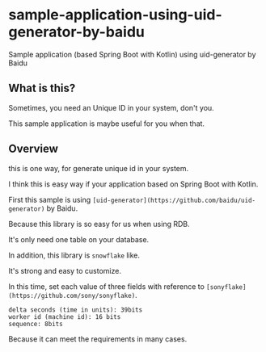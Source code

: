 sample-application-using-uid-generator-by-baidu
===

Sample application (based Spring Boot with Kotlin) using uid-generator by Baidu

What is this?
---

Sometimes, you need an Unique ID in your system, don't you.

This sample application is maybe useful for you when that.

Overview
---

this is one way, for generate unique id in your system.

I think this is easy way if your application based on Spring Boot with Kotlin.

First this sample is using `[uid-generator](https://github.com/baidu/uid-generator)` by Baidu.

Because this library is so easy for us when using RDB.

It's only need one table on your database.

In addition, this library is `snowflake` like.

It's strong and easy to customize.

In this time, set each value of three fields with reference to `[sonyflake](https://github.com/sony/sonyflake)`.

```
delta seconds (time in units): 39bits
worker id (machine id): 16 bits
sequence: 8bits
```

Because it can meet the requirements in many cases.
